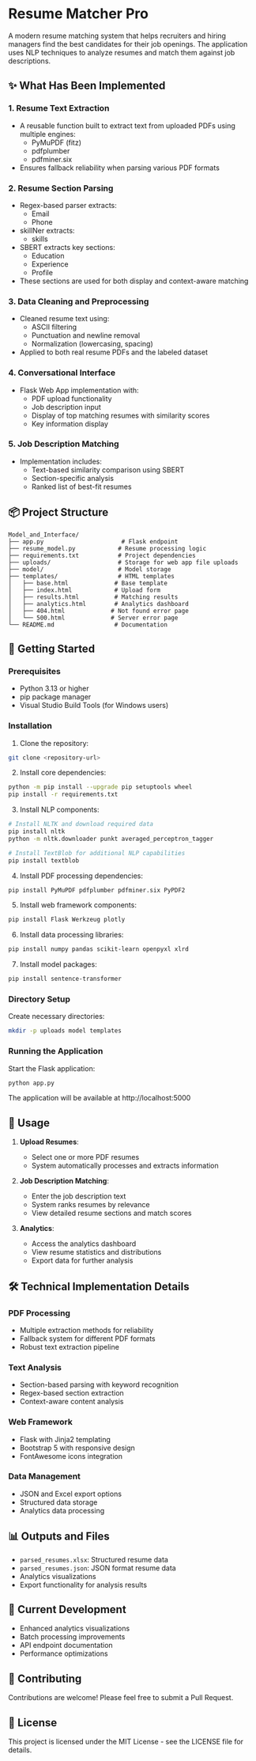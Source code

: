 # Resume Matcher Pro

A modern resume matching system that helps recruiters and hiring managers find the best candidates for their job openings. The application uses NLP techniques to analyze resumes and match them against job descriptions.

## ✨ What Has Been Implemented

### 1. Resume Text Extraction
- A reusable function built to extract text from uploaded PDFs using multiple engines:
  - PyMuPDF (fitz)
  - pdfplumber
  - pdfminer.six
- Ensures fallback reliability when parsing various PDF formats

### 2. Resume Section Parsing
- Regex-based parser extracts:
  - Email
  - Phone
- skillNer extracts:
  - skills
- SBERT extracts key sections:
  - Education
  - Experience
  - Profile
- These sections are used for both display and context-aware matching

### 3. Data Cleaning and Preprocessing
- Cleaned resume text using:
  - ASCII filtering
  - Punctuation and newline removal
  - Normalization (lowercasing, spacing)
- Applied to both real resume PDFs and the labeled dataset

### 4. Conversational Interface
- Flask Web App implementation with:
  - PDF upload functionality
  - Job description input
  - Display of top matching resumes with similarity scores
  - Key information display

### 5. Job Description Matching
- Implementation includes:
  - Text-based similarity comparison using SBERT
  - Section-specific analysis
  - Ranked list of best-fit resumes

## 📦 Project Structure

```
Model_and_Interface/
├── app.py                      # Flask endpoint
├── resume_model.py            # Resume processing logic
├── requirements.txt           # Project dependencies
├── uploads/                   # Storage for web app file uploads
├── model/                     # Model storage
├── templates/                 # HTML templates
│   ├── base.html             # Base template
│   ├── index.html            # Upload form
│   ├── results.html          # Matching results
│   ├── analytics.html        # Analytics dashboard
│   ├── 404.html             # Not found error page
│   └── 500.html             # Server error page
└── README.md                 # Documentation
```

## 🚀 Getting Started

### Prerequisites
- Python 3.13 or higher
- pip package manager
- Visual Studio Build Tools (for Windows users)

### Installation

1. Clone the repository:
```bash
git clone <repository-url>
```

2. Install core dependencies:
```bash
python -m pip install --upgrade pip setuptools wheel
pip install -r requirements.txt
```

3. Install NLP components:
```bash
# Install NLTK and download required data
pip install nltk
python -m nltk.downloader punkt averaged_perceptron_tagger

# Install TextBlob for additional NLP capabilities
pip install textblob
```

4. Install PDF processing dependencies:
```bash
pip install PyMuPDF pdfplumber pdfminer.six PyPDF2
```

5. Install web framework components:
```bash
pip install Flask Werkzeug plotly
```

6. Install data processing libraries:
```bash
pip install numpy pandas scikit-learn openpyxl xlrd
```

7. Install model packages:
```bash
pip install sentence-transformer
```

### Directory Setup

Create necessary directories:
```bash
mkdir -p uploads model templates
```

### Running the Application

Start the Flask application:
```bash
python app.py
```

The application will be available at http://localhost:5000

## 🔧 Usage

1. **Upload Resumes**: 
   - Select one or more PDF resumes
   - System automatically processes and extracts information

2. **Job Description Matching**:
   - Enter the job description text
   - System ranks resumes by relevance
   - View detailed resume sections and match scores

3. **Analytics**:
   - Access the analytics dashboard
   - View resume statistics and distributions
   - Export data for further analysis

## 🛠️ Technical Implementation Details

### PDF Processing
- Multiple extraction methods for reliability
- Fallback system for different PDF formats
- Robust text extraction pipeline

### Text Analysis
- Section-based parsing with keyword recognition
- Regex-based section extraction
- Context-aware content analysis

### Web Framework
- Flask with Jinja2 templating
- Bootstrap 5 with responsive design
- FontAwesome icons integration

### Data Management
- JSON and Excel export options
- Structured data storage
- Analytics data processing

## 📊 Outputs and Files

- `parsed_resumes.xlsx`: Structured resume data
- `parsed_resumes.json`: JSON format resume data
- Analytics visualizations
- Export functionality for analysis results

## 🔄 Current Development

- Enhanced analytics visualizations
- Batch processing improvements
- API endpoint documentation
- Performance optimizations

## 🤝 Contributing

Contributions are welcome! Please feel free to submit a Pull Request.

## 📝 License

This project is licensed under the MIT License - see the LICENSE file for details.
